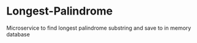 # Longest-Palindrome
Microservice to find longest palindrome substring and save to in memory database
